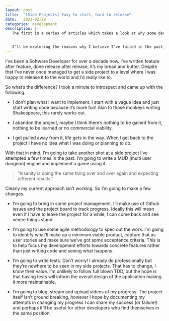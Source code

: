 ```yaml
---
layout: post
title:  "[Side Projects] Easy to start, hard to release"
date:   2021-02-28
categories: development
description: |-
   The first in a series of articles which takes a look at why some developers, myself included, struggle to make real headway on our side projects.


   I'll be exploring the reasons why I believe I've failed in the past, the steps I'm taking to to help and the progress I make along the way.
---
```


I’ve been a Software Developer for over a decade now.  I’ve written feature after feature, done release after release, it’s my bread and butter.  Despite that I’ve never once managed to get a side project to a level where I was happy to release it to the world and I’d really like to.

So what’s the difference? I took a minute to introspect and came up with the following.

  * I don’t plan what I want to implement.  I start with a vague idea and just start writing code because it’s more fun!  Akin to those monkeys writing Shakespeare, this rarely works out.

  * I abandon the project, maybe I think there’s nothing to be gained from it, nothing to be learned or no commercial viability.
  
  * I get pulled away from it, life gets in the way.  When I get back to the project I have no idea what I was doing or planning to do.

With that in mind, I’m going to take another shot at a side project I’ve attempted a few times in the past.  I’m going to write a MUD (multi user dungeon) engine and implement a game using it.

> “insanity is doing the same thing over and over again and expecting different results."

Clearly my current approach isn’t working.  So I’m going to make a few changes.

  * I’m going to bring in some project management.  I’ll make use of Github issues and the project board to track progress.  Ideally this will mean even if I have to leave the project for a while, I can come back and see where things stand.

  * I’m going to use some agile methodology to spec out the work.  I’m going to identify what’ll make up a minimum viable product, capture that as user stories and make sure we’ve got some acceptance criteria.  This is to help focus my development efforts towards concrete features rather than just writing code and seeing what happens.

  * I’m going to write tests.  Don’t worry! I already do professionally but they’re nowhere to be seen in my side projects.  That has to change, I know their value.  I’m unlikely to follow full blown TDD, but the hope is that having tests will inform the overall design of the application making it more maintainable.

  * I’m going to blog, stream and upload videos of my progress.  The project itself isn’t ground breaking, however I hope by documenting my attempts in changing my progress I can share my success (or failure!) and perhaps it’ll be useful for other developers who find themselves in the same position.

